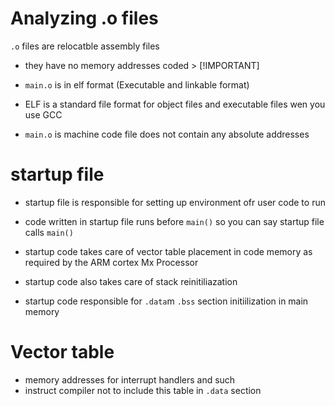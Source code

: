 # Analyzing .o files

`.o` files are relocatble assembly files
* they have no memory addresses coded > [!IMPORTANT]
> 
* `main.o` is in elf format (Executable and linkable format)
* ELF is a standard file format for object files and executable files wen you use GCC

* `main.o` is machine code file does not contain any absolute addresses

# startup file

* startup file is responsible for setting up environment ofr user code to run
* code written in startup file runs before `main()` so you can say startup file calls `main()`

* startup code takes care of vector table placement in code memory as required by the ARM cortex Mx Processor

* startup code also takes care of stack reinitiliazation 

* startup code responsible for `.data`m `.bss` section initiilization in main memory

# Vector table 
* memory addresses for interrupt handlers and such
* instruct compiler not to include this table in `.data` section
